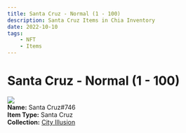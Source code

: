 ```yaml
---
title: Santa Cruz - Normal (1 - 100)
description: Santa Cruz Items in Chia Inventory
date: 2022-10-10
tags:
    - NFT
    - Items
---
```


# Santa Cruz - Normal (1 - 100)
<div class="item_thumbnail">
<img loading="lazy" src="https://jwkwumvv3swwfburnw3oqttm4as7wxkghqxnajrtkshmus5x.arweave.net/TZVqMrXcrWKGkW226E5s4-CX_7XUY8LtAmM1SOyku3w"><br/>
<div><strong>Name:</strong> Santa Cruz#746</div>
<div><strong>Item Type:</strong> Santa Cruz</div>
<div><strong>Collection:</strong> <a href="https://www.spacescan.io/xch/nft/collection/col1lend2dcn558km4wcwta4xnkfv3xpcmlp9kyt0m909emvfxechlyqdl5ndg">City Illusion</a></div>
</div>


